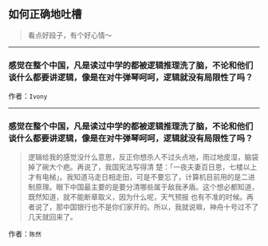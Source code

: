 ## 如何正确地吐槽

> 看点好段子，有个好心情～


 
---

### 感觉在整个中国，凡是读过中学的都被逻辑推理洗了脑，不论和他们谈什么都要讲逻辑，像是在对牛弹琴呵呵，逻辑就没有局限性了吗？

> 


作者：`Ivony`

---

### 感觉在整个中国，凡是读过中学的都被逻辑推理洗了脑，不论和他们谈什么都要讲逻辑，像是在对牛弹琴呵呵，逻辑就没有局限性了吗？

> 逻辑给我的感觉没什么意思，反正你想杀人不过头点地，雨过地皮湿，脑袋掉了碗大个疤。再说了，我国宪法写得清 楚：「一夜夫妻百日恩，七楼以上才有电梯」。我知道马走日相走田，可是不要忘了，计算机目前用的是二进制原理。眼下中国最主要的是要分清哪些属于敌我矛盾。这个想必都知道，既然知道，就不能断章取义，因为什么呢，天气预报 也有不准的时候。再者说了，那中国银行也不是你们家开的。所以，我就说嘛，神舟十号过不了几天就回来了。


作者：`陈然`